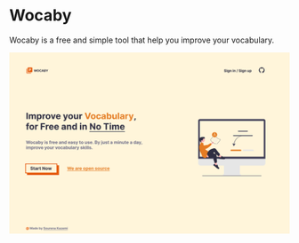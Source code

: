 # Wocaby
Wocaby is a free and simple tool that help you improve your vocabulary.

![](https://github.com/sourena-kazemi/Wocaby/blob/main/images/Screenshot%202023-06-11%20163656.png?raw=true)

